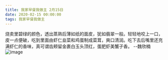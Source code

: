 ```yaml
---
title: 我家早餐我做主 2月15日
date: 2020-02-15 00:00:00
tags: 我家早餐我做主
---
```

烧卖里碧绿的颜色，透出蒸熟后薄如纸的面皮，犹如翡翠一般。轻轻地咬上一口，皮一点便破，吃到里面由虾仁韭菜和鸡蛋制成菜茸，爽口清润。吃下去后嘴里还充满虾仁的香味，真可谓齿颊留金裹白玉头顶红，蛋肥虾美蟹子香。 --魏欣楠
![image](1.jpg)